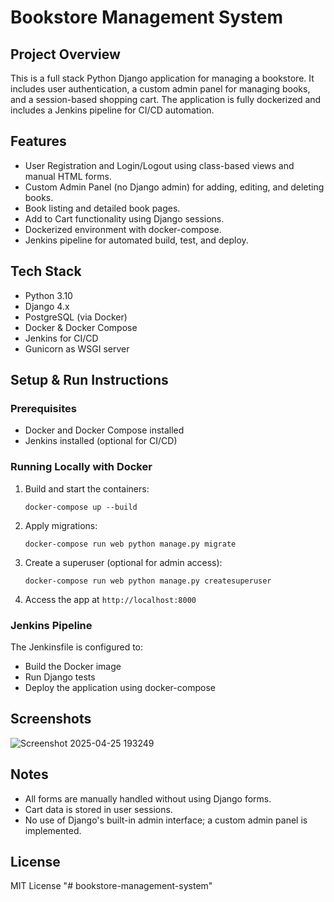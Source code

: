 # Bookstore Management System

## Project Overview
This is a full stack Python Django application for managing a bookstore. It includes user authentication, a custom admin panel for managing books, and a session-based shopping cart. The application is fully dockerized and includes a Jenkins pipeline for CI/CD automation.

## Features
- User Registration and Login/Logout using class-based views and manual HTML forms.
- Custom Admin Panel (no Django admin) for adding, editing, and deleting books.
- Book listing and detailed book pages.
- Add to Cart functionality using Django sessions.
- Dockerized environment with docker-compose.
- Jenkins pipeline for automated build, test, and deploy.

## Tech Stack
- Python 3.10
- Django 4.x
- PostgreSQL (via Docker)
- Docker & Docker Compose
- Jenkins for CI/CD
- Gunicorn as WSGI server

## Setup & Run Instructions

### Prerequisites
- Docker and Docker Compose installed
- Jenkins installed (optional for CI/CD)

### Running Locally with Docker
1. Build and start the containers:
   ```
   docker-compose up --build
   ```
2. Apply migrations:
   ```
   docker-compose run web python manage.py migrate
   ```
3. Create a superuser (optional for admin access):
   ```
   docker-compose run web python manage.py createsuperuser
   ```
4. Access the app at `http://localhost:8000`

### Jenkins Pipeline
The Jenkinsfile is configured to:
- Build the Docker image
- Run Django tests
- Deploy the application using docker-compose

## Screenshots
![Screenshot 2025-04-25 193249](https://github.com/user-attachments/assets/2247a25f-a884-4fe1-8e19-db51490e8289)


## Notes
- All forms are manually handled without using Django forms.
- Cart data is stored in user sessions.
- No use of Django's built-in admin interface; a custom admin panel is implemented.

## License
MIT License
"# bookstore-management-system" 
